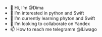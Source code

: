 - 👋 Hi, I’m @Dima
- 👀 I’m interested in python and Swift
- 🌱 I’m currently learning phyton and Swift
- 💞️ I’m looking to collaborate on Yandex
- 📫 How to reach me telegramm @lLiwago

